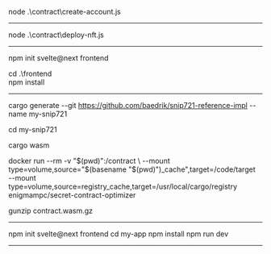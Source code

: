 node .\contract\create-account.js

--------------------------------------------------------------------------------------------

node .\contract\deploy-nft.js

--------------------------------------------------------------------------------------------

npm init svelte@next frontend

cd .\frontend\
npm install

--------------------------------------------------------------------------------------------

cargo generate --git https://github.com/baedrik/snip721-reference-impl --name my-snip721

cd my-snip721

cargo wasm

docker run --rm -v "$(pwd)":/contract \
  --mount type=volume,source="$(basename "$(pwd)")_cache",target=/code/target \
  --mount type=volume,source=registry_cache,target=/usr/local/cargo/registry \
  enigmampc/secret-contract-optimizer

gunzip contract.wasm.gz

--------------------------------------------------------------------------------------------

npm init svelte@next frontend
cd my-app
npm install
npm run dev

--------------------------------------------------------------------------------------------
